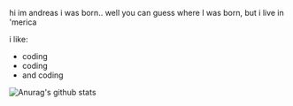 hi im andreas
i was born.. well you can guess where I was born, but i live in 'merica

i like:
  * coding
  * coding 
  * and coding

![Anurag's github stats](https://github-readme-stats.vercel.app/api?username=greek&&show_icons=true&title_color=ffffff&icon_color=bb2acf&text_color=daf7dc&bg_color=151515)
